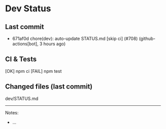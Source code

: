 # Dev Status

## Last commit
- 671af0d chore(dev): auto-update STATUS.md [skip ci] (#708) (github-actions[bot], 3 hours ago)
## CI & Tests
[OK] npm ci
[FAIL] npm test

## Changed files (last commit)
dev/STATUS.md

---
Notes:
- ...
